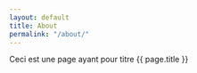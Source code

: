 ```yaml
---
layout: default
title: About
permalink: "/about/"
---
```


Ceci est une page ayant pour titre {{ page.title }}

